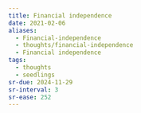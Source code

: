```yaml
---
title: Financial independence
date: 2021-02-06
aliases:
  - Financial-independence
  - thoughts/financial-independence
  - Financial independence
tags:
  - thoughts
  - seedlings
sr-due: 2024-11-29
sr-interval: 3
sr-ease: 252
---
```

